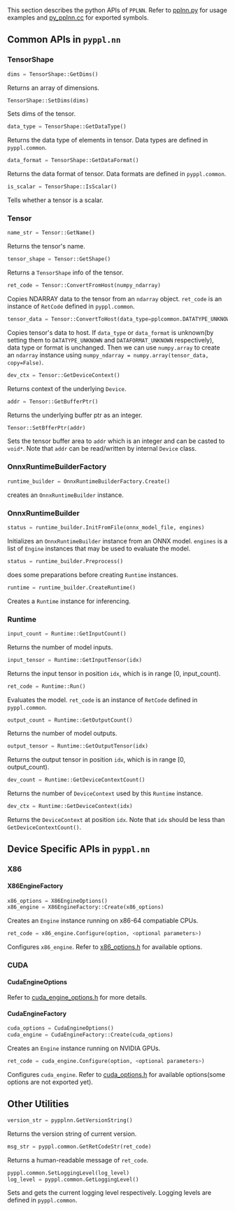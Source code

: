 This section describes the python APIs of `PPLNN`. Refer to [pplnn.py](../../tools/pplnn.py) for usage examples and [py_pplnn.cc](../../python/py_pplnn.cc) for exported symbols.

## Common APIs in `pyppl.nn`

### TensorShape

```python
dims = TensorShape::GetDims()
```

Returns an array of dimensions.

```python
TensorShape::SetDims(dims)
```

Sets dims of the tensor.

```python
data_type = TensorShape::GetDataType()
```

Returns the data type of elements in tensor. Data types are defined in `pyppl.common`.

```python
data_format = TensorShape::GetDataFormat()
```

Returns the data format of tensor. Data formats are defined in `pyppl.common`.

```python
is_scalar = TensorShape::IsScalar()
```

Tells whether a tensor is a scalar.

### Tensor

```python
name_str = Tensor::GetName()
```

Returns the tensor's name.

```python
tensor_shape = Tensor::GetShape()
```

Returns a `TensorShape` info of the tensor.

```python
ret_code = Tensor::ConvertFromHost(numpy_ndarray)
```

Copies NDARRAY data to the tensor from an `ndarray` object. `ret_code` is an instance of `RetCode` defined in `pyppl.common`.

```python
tensor_data = Tensor::ConvertToHost(data_type=pplcommon.DATATYPE_UNKNOWN, data_format=pplcommon.DATAFORMAT_NDARRAY)
```

Copies tensor's data to host. If `data_type` or `data_format` is unknown(by setting them to `DATATYPE_UNKNOWN` and `DATAFORMAT_UNKNOWN` respectively), data type or format is unchanged. Then we can use `numpy.array` to create an `ndarray` instance using `numpy_ndarray = numpy.array(tensor_data, copy=False)`.

```python
dev_ctx = Tensor::GetDeviceContext()
```

Returns context of the underlying `Device`.

```python
addr = Tensor::GetBufferPtr()
```

Returns the underlying buffer ptr as an integer.

```python
Tensor::SetBfferPtr(addr)
```

Sets the tensor buffer area to `addr` which is an integer and can be casted to `void*`. Note that `addr` can be read/written by internal `Device` class.

### OnnxRuntimeBuilderFactory

```python
runtime_builder = OnnxRuntimeBuilderFactory.Create()
```

creates an `OnnxRuntimeBuilder` instance.

### OnnxRuntimeBuilder

```python
status = runtime_builder.InitFromFile(onnx_model_file, engines)
```

Initializes an `OnnxRuntimeBuilder` instance from an ONNX model. `engines` is a list of `Engine` instances that may be used to evaluate the model.

```python
status = runtime_builder.Preprocess()
```

does some preparations before creating `Runtime` instances.

```python
runtime = runtime_builder.CreateRuntime()
```

Creates a `Runtime` instance for inferencing.

### Runtime

```python
input_count = Runtime::GetInputCount()
```

Returns the number of model inputs.

```python
input_tensor = Runtime::GetInputTensor(idx)
```

Returns the input tensor in position `idx`, which is in range [0, input_count).

```python
ret_code = Runtime::Run()
```

Evaluates the model. `ret_code` is an instance of `RetCode` defined in `pyppl.common`.

```python
output_count = Runtime::GetOutputCount()
```

Returns the number of model outputs.

```python
output_tensor = Runtime::GetOutputTensor(idx)
```

Returns the output tensor in position `idx`, which is in range [0, output_count).

```python
dev_count = Runtime::GetDeviceContextCount()
```

Returns the number of `DeviceContext` used by this `Runtime` instance.

```python
dev_ctx = Runtime::GetDeviceContext(idx)
```

Returns the `DeviceContext` at position `idx`. Note that `idx` should be less than `GetDeviceContextCount()`.

## Device Specific APIs in `pyppl.nn`

### X86

#### X86EngineFactory

```python
x86_options = X86EngineOptions()
x86_engine = X86EngineFactory::Create(x86_options)
```

Creates an `Engine` instance running on x86-64 compatiable CPUs.

```python
ret_code = x86_engine.Configure(option, <optional parameters>)
```

Configures `x86_engine`. Refer to [x86_options.h](../../include/ppl/nn/engines/x86/x86_options.h) for available options.

### CUDA

#### CudaEngineOptions

Refer to [cuda_engine_options.h](../../include/ppl/nn/engines/cuda/cuda_engine_options.h) for more details.

#### CudaEngineFactory

```python
cuda_options = CudaEngineOptions()
cuda_engine = CudaEngineFactory::Create(cuda_options)
```

Creates an `Engine` instance running on NVIDIA GPUs.

```python
ret_code = cuda_engine.Configure(option, <optional parameters>)
```

Configures `cuda_engine`. Refer to [cuda_options.h](../../include/ppl/nn/engines/cuda/cuda_options.h) for available options(some options are not exported yet).

## Other Utilities

```python
version_str = pypplnn.GetVersionString()
```

Returns the version string of current version.

```python
msg_str = pyppl.common.GetRetCodeStr(ret_code)
```

Returns a human-readable message of `ret_code`.

```python
pyppl.common.SetLoggingLevel(log_level)
log_level = pyppl.common.GetLoggingLevel()
```

Sets and gets the current logging level respectively. Logging levels are defined in `pyppl.common`.
